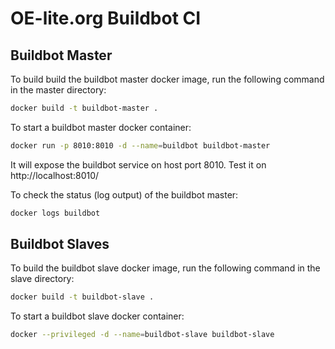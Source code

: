 # OE-lite.org Buildbot CI

## Buildbot Master

To build build the buildbot master docker image, run the following command in
the master directory:

```sh
docker build -t buildbot-master .
```

To start a buildbot master docker container:

```sh
docker run -p 8010:8010 -d --name=buildbot buildbot-master
```

It will expose the buildbot service on host port 8010.  Test it on
http://localhost:8010/

To check the status (log output) of the buildbot master:

```sh
docker logs buildbot
```

## Buildbot Slaves

To build the buildbot slave docker image, run the following command in the
slave directory:

```sh
docker build -t buildbot-slave .
```

To start a buildbot slave docker container:

```sh
docker --privileged -d --name=buildbot-slave buildbot-slave
```
